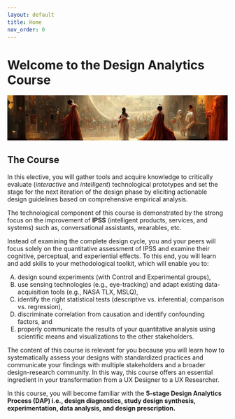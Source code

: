 ```yaml
---
layout: default
title: Home
nav_order: 0
---
```


<style type="text/css">
    ol { list-style-type: upper-alpha; }
</style>

# Welcome to the Design Analytics Course

<p align="center">
  <img src="/assets/images/ml4d_banner.png" />
</p>

## The Course

In this elective, you will gather tools and acquire knowledge to critically evaluate (*interactive* and *intelligent*) technological prototypes and set the stage for the next iteration of the design phase by eliciting actionable design guidelines based on comprehensive empirical analysis.

The technological component of this course is demonstrated by the strong focus on the improvement of **IPSS** (intelligent products, services, and systems) such as, conversational assistants, wearables, etc.

Instead of examining the complete design cycle, you and your peers will focus solely on the quantitative assessment of IPSS and examine their cognitive, perceptual, and experiential effects.
To this end, you will learn and add skills to your methodological toolkit, which will enable you to:

1.  design sound experiments (with Control and Experimental groups),
2.  use sensing technologies (e.g., eye-tracking) and adapt existing data-acquisition tools (e.g., NASA TLX, MSLQ),
3.  identify the right statistical tests (descriptive vs. inferential; comparison vs. regression),
4.  discriminate correlation from causation and identify confounding factors, and
5.  properly communicate the results of your quantitative analysis using scientific means and visualizations to the other stakeholders.

The content of this course is relevant for you because you will learn how to systematically assess your designs with standardized practices and communicate your findings with multiple stakeholders and a broader design-research community.
In this way, this course offers an essential ingredient in your transformation from a UX Designer to a UX Researcher.

In this course, you will become familiar with the **5-stage Design Analytics Process (DAP) i.e., design diagnostics, study design synthesis, experimentation, data analysis, and design prescription.**
